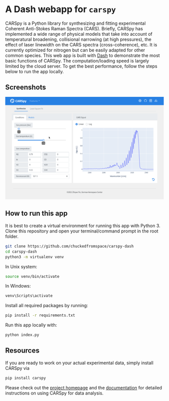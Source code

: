 # A Dash webapp for `carspy`

CARSpy is a Python library for synthesizing and fitting experimental Coherent
Anti-Stokes Raman Spectra (CARS).
Briefly, CARSpy has implemented a wide range of physical models that take into account of temperatural broadening, collisional narrowing (at high pressures),
the effect of laser linewidth on the CARS spectra (cross-coherence), etc. It is currently optimized for nitrogen but can be easily adapted for other common species.
This web app is built with [Dash](https://dash.plotly.com) to demonstrate the most basic functions of CARSpy.
The computation/loading speed is largely limited by the cloud server. To get the best performance, follow the steps below to run the app locally.

## Screenshots

![demo_gif_1](assets/demo1.gif)

## How to run this app

It is best to create a virtual environment for running this app with Python 3. Clone this repository
and open your terminal/command prompt in the root folder.

```bash
git clone https://github.com/chuckedfromspace/carspy-dash
cd carspy-dash
python3 -m virtualenv venv
```

In Unix system:

```bash
source venv/bin/activate
```

In Windows:

```cmd
venv\Scripts\activate
```

Install all required packages by running:

```bash
pip install -r requirements.txt
```

Run this app locally with:

```bash
python index.py
```

## Resources

If you are ready to work on your actual experimental data, simply install CARSpy via

```bash
pip install carspy
```

Please check out the [project homepage](https://github.com/chuckedfromspace/carspy) and the [documentation](https://carspy.readthedocs.io) for detailed instructions on using CARSpy for data analysis.
